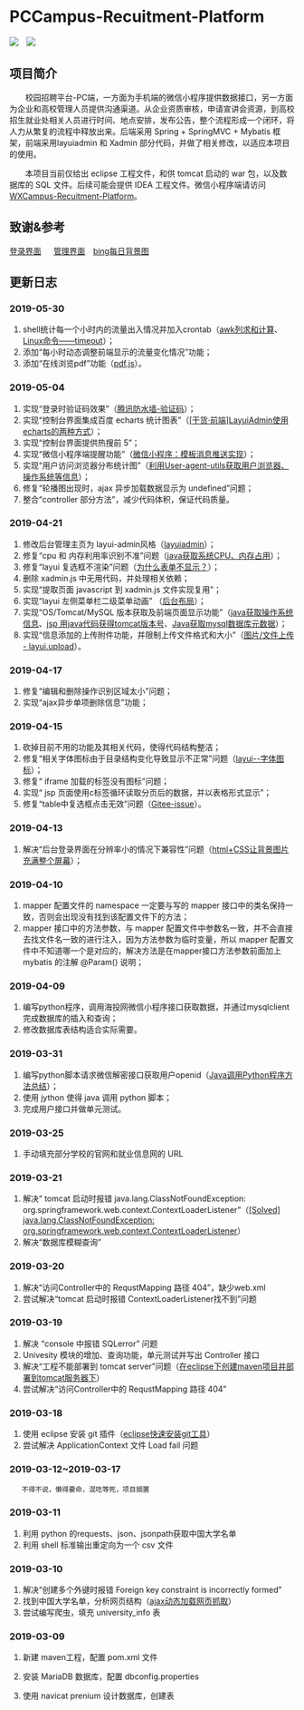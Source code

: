 ﻿# PCCampus-Recuitment-Platform

![](<https://img.shields.io/badge/layuiadmin-2.0-green.svg>)&emsp;![](<https://img.shields.io/badge/Xadmin-2.1-blue.svg>)

## 项目简介

&emsp;&emsp;校园招聘平台-PC端，一方面为手机端的微信小程序提供数据接口，另一方面为企业和高校管理人员提供沟通渠道。从企业资质审核，申请宣讲会资源，到高校招生就业处相关人员进行时间、地点安排，发布公告，整个流程形成一个闭环，将人力从繁复的流程中释放出来。后端采用 Spring + SpringMVC + Mybatis 框架，前端采用layuiadmin 和 Xadmin 部分代码，并做了相关修改，以适应本项目的使用。
	
&emsp;&emsp;本项目当前仅给出 eclipse 工程文件，和供 tomcat 启动的 war 包，以及数据库的 SQL 文件。后续可能会提供 IDEA 工程文件。微信小程序端请访问 [WXCampus-Recuitment-Platform](https://github.com/a1bum/WXCampus-Recruitment-Platform)。

## 致谢&参考

[登录界面](https://gitee.com/layuicms/layuicms) &emsp; [管理界面](https://gitee.com/daniuit/X-admin/)&emsp;[bing每日背景图](https://area.sinaapp.com/bingImg/)

## 更新日志

### 2019-05-30

1. shell统计每一个小时内的流量出入情况并加入crontab（[awk列求和计算](https://blog.51cto.com/slien/123760)、[Linux命令——timeout](https://blog.csdn.net/xiaqunfeng123/article/details/54315390)）；
2. 添加“每小时动态调整前端显示的流量变化情况”功能；
3. 添加“在线浏览pdf”功能（[pdf.js](https://www.cnblogs.com/zdz8207/p/html5-pdf-js.html)）。

### 2019-05-04

1. 实现“登录时验证码效果”（[腾讯防水墙-验证码](https://007.qq.com/online.html?ADTAG=index.head)）；
2. 实现“控制台界面集成百度 echarts 统计图表”（[[干货·前端]LayuiAdmin使用echarts的两种方式](https://kknews.cc/other/2everj9.html)）；
3. 实现“控制台界面提供热搜前 5”；
4. 实现“微信小程序端提醒功能”（[微信小程序：模板消息推送实现](https://segmentfault.com/a/1190000016183735)）；
5. 实现“用户访问浏览器分布统计图”（[利用User-agent-utils获取用户浏览器、操作系统等信息](http://irmlab.ruc.edu.cn/2016/08/15/user-agent-utils.html)）；
6. 修复“轮播图出现时，ajax 异步加载数据显示为 undefined”问题；
7. 整合“controller 部分方法”，减少代码体积，保证代码质量。

### 2019-04-21

1. 修改后台管理主页为 layui-admin风格（[layuiadmin](https://www.layui.com/admin/std/dist/views/)）；
2. 修复“cpu 和 内存利用率识别不准”问题（[java获取系统CPU、内存占用](https://blog.csdn.net/callmev6/article/details/83176840)）；
3. 修复“layui 复选框不渲染”问题（[为什么表单不显示？](https://www.layui.com/doc/base/faq.html#form)）；
4. 删除 xadmin.js 中无用代码，并处理相关依赖；
5. 实现“提取页面 javascript 到 xadmin.js 文件实现复用”；
6. 实现“layui 左侧菜单栏二级菜单动画” （[后台布局](https://www.layui.com/demo/admin.html)）；
7. 实现“OS/Tomcat/MySQL 版本获取及前端页面显示功能”（[java获取操作系统信息](https://mao1985.iteye.com/blog/190378)、[jsp 用java代码获得tomcat版本号](https://heisetoufa.iteye.com/blog/406791)、[Java获取mysql数据库元数据](https://blog.csdn.net/Mr_Lonely_f/article/details/48805671)）；
8. 实现“信息添加的上传附件功能，并限制上传文件格式和大小”（[图片/文件上传 - layui.upload](https://www.layui.com/doc/modules/upload.html)）。

### 2019-04-17

1. 修复“编辑和删除操作识别区域太小”问题；
2. 实现“ajax异步单项删除信息”功能；

### 2019-04-15

1. 砍掉目前不用的功能及其相关代码，使得代码结构整洁；
2. 修复“相关字体图标由于目录结构变化导致显示不正常”问题（[layui--字体图标](https://www.layui.com/doc/element/icon.html)）；
3. 修复“ iframe 加载的标签没有图标”问题；
4. 实现“ jsp 页面使用c标签循环读取分页后的数据，并以表格形式显示”；
5. 修复“table中复选框点击无效”问题（[Gitee-issue](https://gitee.com/daniuit/X-admin/issues/IVFBL)）。

### 2019-04-13

1. 解决“后台登录界面在分辨率小的情况下兼容性”问题（[html+CSS让背景图片充满整个屏幕](https://blog.csdn.net/u011846249/article/details/78283844)）；

### 2019-04-10

1. mapper 配置文件的 namespace 一定要与写的 mapper 接口中的类名保持一致，否则会出现没有找到该配置文件下的方法；
2. mapper 接口中的方法参数，与 mapper 配置文件中参数名一致，并不会直接去找文件名一致的进行注入，因为方法参数为临时变量，所以 mapper 配置文件中不知道哪一个是对应的，解决方法是在mapper接口方法参数前面加上 mybatis 的注解 @Param() 说明；

### 2019-04-09

1. 编写python程序，调用海投网微信小程序接口获取数据，并通过mysqlclient完成数据库的插入和查询；
2. 修改数据库表结构适合实际需要。

### 2019-03-31

1. 编写python脚本请求微信解密接口获取用户openid（[Java调用Python程序方法总结](https://blog.csdn.net/IT_xiao_bai/article/details/79074988)）；
2. 使用 jython 使得 java 调用 python 脚本；
3. 完成用户接口并做单元测试。

### 2019-03-25

1. 手动填充部分学校的官网和就业信息网的 URL

### 2019-03-21

1. 解决“ tomcat 启动时报错 java.lang.ClassNotFoundException: org.springframework.web.context.ContextLoaderListener”（[[Solved] java.lang.ClassNotFoundException: org.springframework.web.context.ContextLoaderListener](https://howtodoinjava.com/spring-core/solved-java-lang-classnotfoundexception-org-springframework-web-context-contextloaderlistener/)）
2. 解决“数据库模糊查询”

### 2019-03-20

1. 解决“访问Controller中的 RequstMapping 路径 404”，缺少web.xml
2. 尝试解决“tomcat 启动时报错 ContextLoaderListener找不到”问题

### 2019-03-19

1. 解决 “console 中报错 SQLerror” 问题
2. Univesity 模块的增加、查询功能，单元测试并写出 Controller 接口
3. 解决“工程不能部署到 tomcat server”问题（[在eclipse下创建maven项目并部署到tomcat服务器下](https://blog.csdn.net/m751075306/article/details/11115353)）
4. 尝试解决“访问Controller中的 RequstMapping 路径 404”

### 2019-03-18

1. 使用 eclipse 安装 git 插件（[eclipse快速安装git工具](https://jingyan.baidu.com/article/09ea3ede74b8d9c0aede39c0.html)）
2. 尝试解决 ApplicationContext 文件 Load fail 问题

### 2019-03-12~2019-03-17

       不得不说，懒得要命，混吃等死，项目搁置

### 2019-03-11

1. 利用 python 的requests、json、jsonpath获取中国大学名单
2. 利用 shell 标准输出重定向为一个 csv 文件

### 2019-03-10

1. 解决“创建多个外键时报错 Foreign key constraint is incorrectly formed”
2. 找到中国大学名单，分析网页结构（[ajax动态加载网页抓取](https://zhuanlan.zhihu.com/p/35682031)）
3. 尝试编写爬虫，填充 university_info 表

### 2019-03-09

1. 新建 maven工程，配置 pom.xml 文件

2. 安装 MariaDB 数据库，配置 dbconfig.properties
3. 使用 navicat prenium 设计数据库，创建表